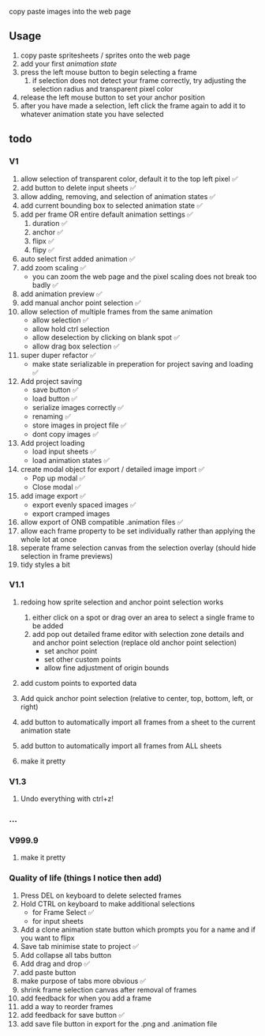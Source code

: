 copy paste images into the web page

## Usage
1. copy paste spritesheets / sprites onto the web page
1. add your first *animation state*
1. press the left mouse button to begin selecting a frame
    1. if selection does not detect your frame correctly, try adjusting the selection radius and transparent pixel color
1. release the left mouse button to set your anchor position
1. after you have made a selection, left click the frame again to add it to whatever animation state you have selected
## todo
### V1
1. allow selection of transparent color, default it to the top left pixel ✅
1. add button to delete input sheets ✅
1. allow adding, removing, and selection of animation states ✅
1. add current bounding box to selected animation state ✅
1. add per frame OR entire default animation settings ✅
    1. duration ✅
    1. anchor ✅
    1. flipx ✅
    1. flipy ✅
1. auto select first added animation ✅
1. add zoom scaling ✅
    - you can zoom the web page and the pixel scaling does not break too badly ✅
1. add animation preview ✅
1. add manual anchor point selection ✅
1. allow selection of multiple frames from the same animation
    - allow selection ✅
    - allow hold ctrl selection 
    - allow deselection by clicking on blank spot ✅
    - allow drag box selection ✅
1. super duper refactor ✅
    - make state serializable in preperation for project saving and loading ✅
1. Add project saving
    - save button ✅
    - load button ✅
    - serialize images correctly ✅
    - renaming ✅
    - store images in project file ✅
    - dont copy images ✅
1. Add project loading
    - load input sheets ✅
    - load animation states ✅
1. create modal object for export / detailed image import ✅
    - Pop up modal ✅
    - Close modal ✅
1. add image export ✅
    - export evenly spaced images ✅
    - export cramped images
1. allow export of ONB compatible .animation files ✅
1. allow each frame property to be set individually rather than applying the whole lot at once
1. seperate frame selection canvas from the selection overlay (should hide selection in frame previews)
1. tidy styles a bit

### V1.1
1. redoing how sprite selection and anchor point selection works
    1. either click on a spot or drag over an area to select a single frame to be added
    1. add pop out detailed frame editor with selection zone details and and anchor point selection (replace old anchor point selection)
        - set anchor point
        - set other custom points
        - allow fine adjustment of origin bounds

1. add custom points to exported data
1. Add quick anchor point selection (relative to center, top, bottom, left, or right)
1. add button to automatically import all frames from a sheet to the current animation state
1. add button to automatically import all frames from ALL sheets
1. make it pretty
### V1.3
1. Undo everything with ctrl+z!
### ...
### V999.9
1. make it pretty

### Quality of life (things I notice then add)
1. Press DEL on keyboard to delete selected frames
1. Hold CTRL on keyboard to make additional selections
    - for Frame Select ✅
    - for input sheets
1. Add a clone animation state button which prompts you for a name and if you want to flipx
1. Save tab minimise state to project ✅
1. Add collapse all tabs button
1. Add drag and drop ✅
1. add paste button
1. make purpose of tabs more obvious ✅
1. shrink frame selection canvas after removal of frames
1. add feedback for when you add a frame
1. add a way to reorder frames
1. add feedback for save button ✅
1. add save file button in export for the .png and .animation file